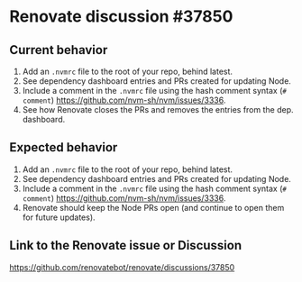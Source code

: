 # Renovate discussion #37850

## Current behavior

1. Add an `.nvmrc` file to the root of your repo, behind latest.
2. See dependency dashboard entries and PRs created for updating Node.
3. Include a comment in the `.nvmrc` file using the hash comment syntax (`# comment`) https://github.com/nvm-sh/nvm/issues/3336.
4. See how Renovate closes the PRs and removes the entries from the dep. dashboard.

## Expected behavior

1. Add an `.nvmrc` file to the root of your repo, behind latest.
2. See dependency dashboard entries and PRs created for updating Node.
3. Include a comment in the `.nvmrc` file using the hash comment syntax (`# comment`) https://github.com/nvm-sh/nvm/issues/3336.
4. Renovate should keep the Node PRs open (and continue to open them for future updates).

## Link to the Renovate issue or Discussion

https://github.com/renovatebot/renovate/discussions/37850
